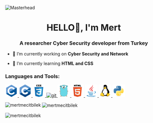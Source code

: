 ![Masterhead](https://external-content.duckduckgo.com/iu/?u=https%3A%2F%2Fwww.williams.com%2Fwp-content%2Fuploads%2Fsites%2F6%2F2020%2F10%2FCybersecurity-header.jpg%3Fw%3D1440%26h%3D610%26crop%3D1&f=1&nofb=1&ipt=eb4abc6548912c859d4006ddde4441fa4bbecc80dffebbc011fdf1c7bd54828c&ipo=images)
<h1 align="center">HELLO👋, I'm Mert</h1>
<h3 align="center">A researcher Cyber Security developer from Turkey</h3>

- 🔭 I’m currently working on **Cyber Security and Network**

- 🌱 I’m currently learning **HTML and CSS**

</p>

<h3 align="left">Languages and Tools:</h3>
<p align="left"> <a href="https://www.cprogramming.com/" target="_blank" rel="noreferrer"> <img src="https://raw.githubusercontent.com/devicons/devicon/master/icons/c/c-original.svg" alt="c" width="40" height="40"/> </a> <a href="https://www.w3schools.com/cpp/" target="_blank" rel="noreferrer"> <img src="https://raw.githubusercontent.com/devicons/devicon/master/icons/cplusplus/cplusplus-original.svg" alt="cplusplus" width="40" height="40"/> </a> <a href="https://www.w3schools.com/css/" target="_blank" rel="noreferrer"> <img src="https://raw.githubusercontent.com/devicons/devicon/master/icons/css3/css3-original-wordmark.svg" alt="css3" width="40" height="40"/> </a> <a href="https://git-scm.com/" target="_blank" rel="noreferrer"> <img src="https://www.vectorlogo.zone/logos/git-scm/git-scm-icon.svg" alt="git" width="40" height="40"/> </a> <a href="https://golang.org" target="_blank" rel="noreferrer"> <img src="https://raw.githubusercontent.com/devicons/devicon/master/icons/go/go-original.svg" alt="go" width="40" height="40"/> </a> <a href="https://www.w3.org/html/" target="_blank" rel="noreferrer"> <img src="https://raw.githubusercontent.com/devicons/devicon/master/icons/html5/html5-original-wordmark.svg" alt="html5" width="40" height="40"/> </a> <a href="https://www.java.com" target="_blank" rel="noreferrer"> <img src="https://raw.githubusercontent.com/devicons/devicon/master/icons/java/java-original.svg" alt="java" width="40" height="40"/> </a> <a href="https://www.linux.org/" target="_blank" rel="noreferrer"> <img src="https://raw.githubusercontent.com/devicons/devicon/master/icons/linux/linux-original.svg" alt="linux" width="40" height="40"/> </a> <a href="https://www.python.org" target="_blank" rel="noreferrer"> <img src="https://raw.githubusercontent.com/devicons/devicon/master/icons/python/python-original.svg" alt="python" width="40" height="40"/> </a> </p>

<p><img align="left" src="https://github-readme-stats.vercel.app/api/top-langs?username=mertmecitbilek&show_icons=true&locale=en&layout=compact" alt="mertmecitbilek" /></p>

<p>&nbsp;<img align="center" src="https://github-readme-stats.vercel.app/api?username=mertmecitbilek&show_icons=true&locale=en" alt="mertmecitbilek" /></p>

<p><img align="center" src="https://github-readme-streak-stats.herokuapp.com/?user=mertmecitbilek&" alt="mertmecitbilek" /></p>
